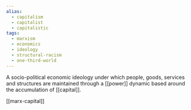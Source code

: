 ```yaml
---
alias:
  - capitalism
  - capitalist
  - capitalistic
tags:
  - marxism
  - economics
  - ideology
  - structural-racism
  - one-third-world
---
```

A socio-political economic ideology under which people, goods, services and structures are maintained through a [[power]] dynamic based around the accumulation of [[capital]].

[[marx-capital]]

